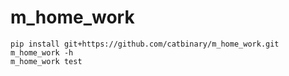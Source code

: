 # m_home_work

    pip install git+https://github.com/catbinary/m_home_work.git
    m_home_work -h
    m_home_work test